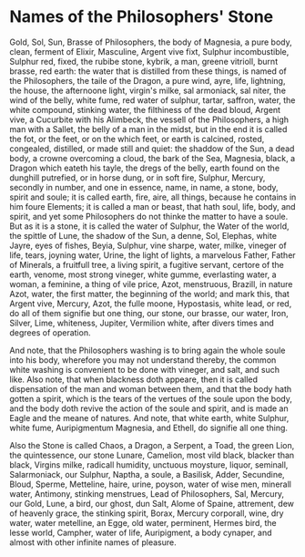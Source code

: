 
<h1>Names of the Philosophers' Stone</h1>

Gold, Sol, Sun, Brasse of Philosophers, the body of Magnesia, a pure body, clean, ferment of Elixir, Masculine, Argent vive fixt, Sulphur incombustible, Sulphur red, fixed, the rubibe stone, kybrik, a man, greene vitrioll, burnt brasse, red earth: the water that is distilled from these things, is named of the Philosophers, the taile of the Dragon, a pure wind, ayre, life, lightning, the house, the afternoone light, virgin's milke, sal armoniack, sal niter, the wind of the belly, white fume, red water of sulphur, tartar, saffron, water, the white compound, stinking water, the filthiness of the dead bloud, Argent vive, a Cucurbite with his Alimbeck, the vessell of the Philosophers, a high man with a Sallet, the belly of a man in the midst, but in the end it is called the fot, or the feet, or on the which feet, or earth is calcined, rosted, congealed, distilled, or made still and quiet: the shaddow of the Sun, a dead body, a crowne overcoming a cloud, the bark of the Sea, Magnesia, black, a Dragon which eateth his tayle, the dregs of the belly, earth found on the dunghill putrefied, or in horse dung, or in soft fire, Sulphur, Mercury, secondly in number, and one in essence, name, in name, a stone, body, spirit and soule; it is called earth, fire, aire, all things, because he contains in him foure Elements; it is called a man or beast, that hath soul, life, body, and spirit, and yet some Philosophers do not thinke the matter to have a soule.
But as it is a stone, it is called the water of Sulphur, the Water of the world, the spittle of Lune, the shadow of the Sun, a denne, Sol, Elephas, white Jayre, eyes of fishes, Beyia, Sulphur, vine sharpe, water, milke, vineger of life, tears, joyning water, Urine, the light of lights, a marvelous Father, Father of Minerals, a fruitfull tree, a living spirit, a fugitive servant, certore of the earth, venome, most strong vineger, white gumme, everlasting water, a woman, a feminine, a thing of vile price, Azot, menstruous, Brazill, in nature Azot, water, the first matter, the beginning of the world; and mark this, that Argent vive, Mercury, Azot, the fulle moone, Hypostasis, white lead, or red, do all of them signifie but one thing, our stone, our brasse, our water, Iron, Silver, Lime, whiteness, Jupiter, Vermilion white, after divers times and degrees of operation.

And note, that the Philosophers washing is to bring again the whole soule into his body, wherefore you may not understand thereby, the common white washing is convenient to be done with vineger, and salt, and such like. Also note, that when blackness doth appeare, then it is called dispensation of the man and woman between them, and that the body hath gotten a spirit, which is the tears of the vertues of the soule upon the body, and the body doth revive the action of the soule and spirit, and is made an Eagle and the meane of natures. And note, that white earth, white Sulphur, white fume, Auripigmentum Magnesia, and Ethell, do signifie all one thing.

Also the Stone is called Chaos, a Dragon, a Serpent, a Toad, the green Lion, the quintessence, our stone Lunare, Camelion, most vild black, blacker than black, Virgins milke, radicall humidity, unctuous moysture, liquor, seminall, Salarmoniack, our Sulphur, Naptha, a soule, a Basilisk, Adder, Secundine, Bloud, Sperme, Metteline, haire, urine, poyson, water of wise men, minerall water, Antimony, stinking menstrues, Lead of Philosophers, Sal, Mercury, our Gold, Lune, a bird, our ghost, dun Salt, Alome of Spaine, attrement, dew of heavenly grace, the stinking spirit, Borax, Mercury corporall, wine, dry water, water metelline, an Egge, old water, perminent, Hermes bird, the lesse world, Campher, water of life, Auripigment, a body cynaper, and almost with other infinite names of pleasure.
